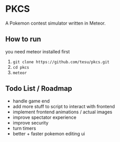 # PKCS
A Pokemon contest simulator written in Meteor.

## How to run
you need meteor installed first
1. `git clone https://github.com/tesu/pkcs.git`
2. `cd pkcs`
3. `meteor`

## Todo List / Roadmap
* handle game end
* add more stuff to script to interact with frontend
* implement frontend animations / actual images
* improve spectator experience
* improve security
* turn timers
* better + faster pokemon editing ui

